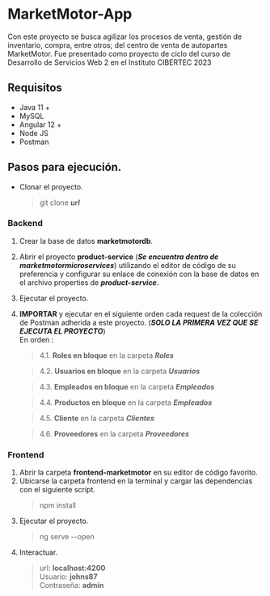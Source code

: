# MarketMotor-App

Con este proyecto se busca agilizar los procesos de venta, gestión de inventario, compra, entre otros; del centro de venta de autopartes MarketMotor.
Fue presentado como proyecto de ciclo del curso de Desarrollo de Servicios Web 2 en el Instituto CIBERTEC 2023

## Requisitos
- Java 11 +
- MySQL
- Angular 12 + 
- Node JS
- Postman


## Pasos para ejecución.
* Clonar el proyecto.
    > git clone ***url***
### Backend

1. Crear la base de datos **marketmotordb**.
2. Abrir el proyecto **product-service** (***Se encuentra dentro de marketmotormicroservices***) utilizando el editor de código de su preferencia y configurar su enlace de conexión con la base de datos en el archivo properties de ***product-service***.

3. Ejecutar el proyecto.
4. **IMPORTAR** y ejecutar en el siguiente orden cada request de la colección de Postman adherida a este proyecto. (***SOLO LA PRIMERA VEZ QUE SE EJECUTA EL PROYECTO***)
    <br>
    En orden :
    >4.1. **Roles en bloque** en la carpeta ***Roles***
    
    >4.2. **Usuarios en bloque** en la carpeta ***Usuarios***
    
    >4.3. **Empleados en bloque** en la carpeta ***Empleados***
    
    >4.4. **Productos en bloque** en la carpeta ***Empleados***
    
    >4.5. **Cliente** en la carpeta ***Clientes***
    
    >4.6. **Proveedores** en la carpeta ***Proveedores***

### Frontend
1. Abrir la carpeta **frontend-marketmotor** en su editor de código favorito.
2. Ubicarse la carpeta frontend en la terminal y cargar las dependencias con el siguiente script.
    > npm install
3. Ejecutar el proyecto.
    > ng serve --open
4. Interactuar.
    > url: **localhost:4200** <br>
    > Usuario: **johns87** <br>
    > Contraseña: **admin**